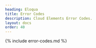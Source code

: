 ```yaml
---
heading: Eloqua
title: Error Codes
description: Cloud Elements Error Codes.
layout: docs
order: 40
---
```


{% include error-codes.md %}
